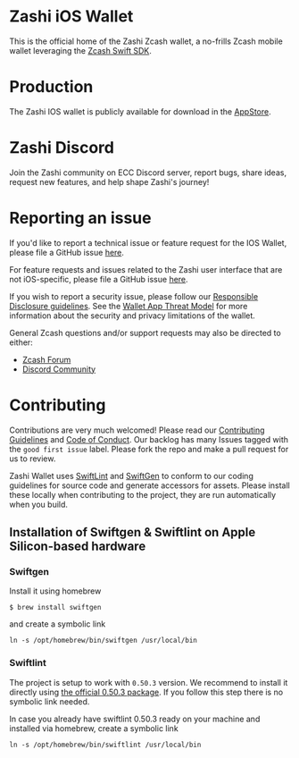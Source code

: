 # Zashi iOS Wallet

This is the official home of the Zashi Zcash wallet, a no-frills
Zcash mobile wallet leveraging the [Zcash Swift SDK](https://github.com/Electric-Coin-Company/zcash-swift-wallet-sdk).

# Production

The Zashi IOS wallet is publicly available for download in the [AppStore](https://apps.apple.com/cz/app/zashi-zcash-wallet/id1672392439).

# Zashi Discord

Join the Zashi community on ECC Discord server, report bugs, share ideas, request new features, and help shape Zashi's journey!

# Reporting an issue

If you'd like to report a technical issue or feature request for the IOS
Wallet, please file a GitHub issue [here](https://github.com/Electric-Coin-Company/zashi-ios/issues/new/choose).

For feature requests and issues related to the Zashi user interface that are
not iOS-specific, please file a GitHub issue [here](https://github.com/Electric-Coin-Company/zashi/issues/new/choose).

If you wish to report a security issue, please follow our
[Responsible Disclosure guidelines](https://github.com/Electric-Coin-Company/zashi/blob/master/responsible_disclosure.md).
See the [Wallet App Threat Model](https://github.com/Electric-Coin-Company/zashi/blob/master/wallet_threat_model.md)
for more information about the security and privacy limitations of the wallet.

General Zcash questions and/or support requests may also be directed to either:
 * [Zcash Forum](https://forum.zcashcommunity.com/)
 * [Discord Community](https://discord.io/zcash-community)

# Contributing

Contributions are very much welcomed! Please read our [Contributing Guidelines](/CONTRIBUTING.md) 
and [Code of Conduct](/CONDUCT.md). Our backlog has many Issues tagged with the
`good first issue` label. Please fork the repo and make a pull request for us
to review.

Zashi Wallet uses [SwiftLint](https://github.com/realm/SwiftLint) and 
[SwiftGen](https://github.com/SwiftGen/SwiftGen) to conform to our coding
guidelines for source code and generate accessors for assets. Please install
these locally when contributing to the project, they are run automatically when
you build.

## Installation of Swiftgen & Swiftlint on Apple Silicon-based hardware

### Swiftgen

Install it using homebrew
```
$ brew install swiftgen
```
and create a symbolic link
```
ln -s /opt/homebrew/bin/swiftgen /usr/local/bin
```

### Swiftlint

The project is setup to work with `0.50.3` version. We recommend to install it
directly using [the official 0.50.3 package](https://github.com/realm/SwiftLint/releases/download/0.50.3/SwiftLint.pkg).
If you follow this step there is no symbolic link needed.

In case you already have swiftlint 0.50.3 ready on your machine and installed via homebrew, create a symbolic link
```
ln -s /opt/homebrew/bin/swiftlint /usr/local/bin
```
